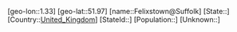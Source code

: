 ﻿---
location: [51.97,1.33]
type: City
tags:
- geo/City


SpocWebEntityId: 30146
isDeleted: false
confidential: public

---
[geo-lon::1.33]
[geo-lat::51.97]
[name::Felixstown@Suffolk]
[State::]
[Country::[United_Kingdom](geo/Continent/Europe/United_Kingdom.md)]
[StateId::]
[Population::]
[Unknown::]

